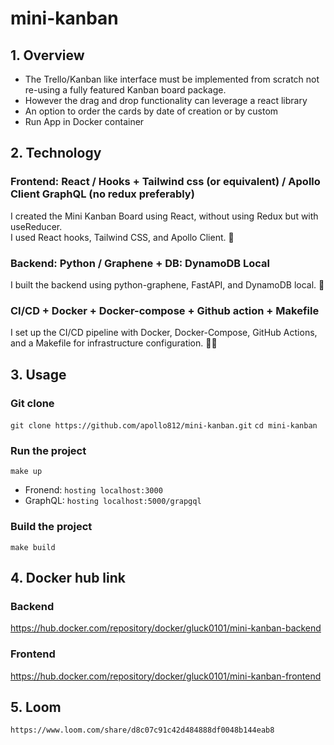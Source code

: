 ﻿# mini-kanban

## 1. Overview

- The Trello/Kanban like interface must be implemented from scratch not re-using a fully featured Kanban board package.
- However the drag and drop functionality can leverage a react library
- An option to order the cards by date of creation or by custom
- Run App in Docker container

## 2. Technology

### Frontend: React / Hooks + Tailwind css (or equivalent) / Apollo Client GraphQL (no redux preferably)

I created the Mini Kanban Board using React, without using Redux but with useReducer.  
I used React hooks, Tailwind CSS, and Apollo Client. 🚀

### Backend: Python / Graphene + DB: DynamoDB Local

I built the backend using python-graphene, FastAPI, and DynamoDB local. 🚀

### CI/CD + Docker + Docker-compose + Github action + Makefile

I set up the CI/CD pipeline with Docker, Docker-Compose, GitHub Actions, and a Makefile for infrastructure configuration. 🐳🚀

## 3. Usage

### Git clone
``git clone https://github.com/apollo812/mini-kanban.git``
``cd mini-kanban``

### Run the project
``make up``

- Fronend: ``hosting localhost:3000``
- GraphQL: ``hosting localhost:5000/grapgql``

### Build the project
``make build``

## 4. Docker hub link

### Backend
https://hub.docker.com/repository/docker/gluck0101/mini-kanban-backend

### Frontend
https://hub.docker.com/repository/docker/gluck0101/mini-kanban-frontend

## 5. Loom

``https://www.loom.com/share/d8c07c91c42d484888df0048b144eab8``
